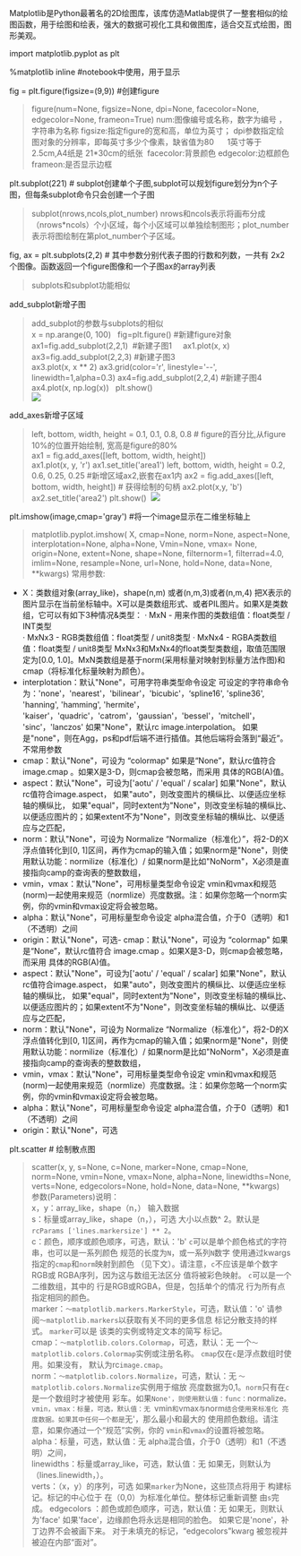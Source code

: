Matplotlib是Python最著名的2D绘图库，该库仿造Matlab提供了一整套相似的绘图函数，用于绘图和绘表，强大的数据可视化工具和做图库，适合交互式绘图，图形美观。

import matplotlib.pyplot as plt

%matplotlib inline #notebook中使用，用于显示  

fig = plt.figure(figsize=(9,9)) #创建figure  
> figure(num=None, figsize=None, dpi=None, facecolor=None, edgecolor=None, frameon=True)
num:图像编号或名称，数字为编号 ，字符串为名称
figsize:指定figure的宽和高，单位为英寸；
dpi参数指定绘图对象的分辨率，即每英寸多少个像素，缺省值为80      1英寸等于2.5cm,A4纸是 21*30cm的纸张 
facecolor:背景颜色
edgecolor:边框颜色
frameon:是否显示边框

plt.subplot(221) # subplot创建单个子图,subplot可以规划figure划分为n个子图，但每条subplot命令只会创建一个子图   
> subplot(nrows,ncols,plot_number)
> nrows和ncols表示将画布分成（nrows*ncols）个小区域，每个小区域可以单独绘制图形；plot_number表示将图绘制在第plot_number个子区域。  

fig, ax = plt.subplots(2,2) # 其中参数分别代表子图的行数和列数，一共有 2x2 个图像。函数返回一个figure图像和一个子图ax的array列表  
> subplots和subplot功能相似

add_subplot新增子图  
> add_subplot的参数与subplots的相似  
> x = np.arange(0, 100)  
fig=plt.figure() #新建figure对象
ax1=fig.add_subplot(2,2,1)  #新建子图1      
ax1.plot(x, x) 
ax3=fig.add_subplot(2,2,3)  #新建子图3  
ax3.plot(x, x ** 2)
ax3.grid(color='r', linestyle='--', linewidth=1,alpha=0.3)
ax4=fig.add_subplot(2,2,4)  #新建子图4
ax4.plot(x, np.log(x))  
plt.show()  
![](https://i.imgur.com/DSOe99r.png)  


add_axes新增子区域  
> left, bottom, width, height = 0.1, 0.1, 0.8, 0.8 # figure的百分比,从figure 10%的位置开始绘制, 宽高是figure的80%  
ax1 = fig.add_axes([left, bottom, width, height])  
ax1.plot(x, y, 'r')
ax1.set_title('area1')
left, bottom, width, height = 0.2, 0.6, 0.25, 0.25 #新增区域ax2,嵌套在ax1内
ax2 = fig.add_axes([left, bottom, width, height]) # 获得绘制的句柄
ax2.plot(x,y, 'b')
ax2.set_title('area2')
plt.show() 
![](https://i.imgur.com/vK2cfiy.png)  


plt.imshow(image,cmap='gray') #将一个image显示在二维坐标轴上  
>matplotlib.pyplot.imshow(
    X, 
    cmap=None, 
    norm=None, 
    aspect=None, 
    interplotation=None, 
    alpha=None, 
    Vmin=None, 
    vmax= None, 
    origin=None, 
    extent=None, 
    shape=None, 
    filternorm=1, 
    filterrad=4.0, 
    imlim=None, 
    resample=None,
    url=None, 
    hold=None, 
    data=None, **kwargs)
常用参数:  
- X：类数组对象(array_like)，shape(n,m) 或者(n,m,3)或者(n,m,4)
    把X表示的图片显示在当前坐标轴中。X可以是类数组形式、或者PIL图片。如果X是类数组，它可以有如下3种情况&类型：    ·  MxN - 用来作图的类数组值：float类型 / INT类型   
· MxNx3 - RGB类数组值：float类型 / unit8类型 
· MxNx4 - RGBA类数组值：float类型 /  unit8类型
MxNx3和MxNx4的float类型类数组，取值范围限定为[0.0, 1.0]。MxN类数组是基于norm(采用标量对映射到标量方法作图)和cmap（将标准化标量映射为颜色）。
- interplotation：默认"None"，可用字符串类型命令设定
    可设定的字符串命令为：'none'，'nearest'，'bilinear'，'bicubic'，‘spline16', 'spline36', 'hanning', 'hamming', 'hermite'， 'kaiser'，'quadric'，'catrom'，'gaussian'，'bessel'，'mitchell'， 'sinc'，'lanczos'
如果"None"，默认rc image.interpolation。
如果是"none"，则在Agg，ps和pdf后端不进行插值。其他后端将会落到“最近”。  
不常用参数  
- cmap：默认"None"，可设为 “colormap"
    如果是“None”，默认rc值符合 image.cmap 。如果X是3-D，则cmap会被忽略，而采用 具体的RGB(A)值。
- aspect：默认"None"，可设为['aotu' / 'equal' / scalar]
    如果"None"，默认rc值符合image.aspect，
    如果"auto"，则改变图片的横纵比、以便适应坐标轴的横纵比，
    如果"equal"，同时extent为"None"，则改变坐标轴的横纵比、以便适应图片的；如果extent不为"None"，则改变坐标轴的横纵比、以便适应与之匹配，
- norm：默认"None"，可设为 Normalize
    “Normalize（标准化）”，将2-D的X浮点值转化到[0, 1]区间，再作为cmap的输入值；如果norm是"None"，则使用默认功能：normilize（标准化）/ 如果norm是比如"NoNorm"，X必须是直接指向camp的查询表的整数数组，
- vmin，vmax：默认"None"，可用标量类型命令设定
    vmin和vmax和规范(norm)一起使用来规范（normlize）亮度数据。注：如果你忽略一个norm实例，你的vmin和vmax设定将会被忽略。
- alpha：默认"None"，可用标量型命令设定
    alpha混合值，介于0（透明）和1（不透明）之间
- origin：默认"None"，可选- cmap：默认"None"，可设为 “colormap"
    如果是“None”，默认rc值符合 image.cmap 。如果X是3-D，则cmap会被忽略，而采用 具体的RGB(A)值。
- aspect：默认"None"，可设为['aotu' / 'equal' / scalar]
    如果"None"，默认rc值符合image.aspect，
    如果"auto"，则改变图片的横纵比、以便适应坐标轴的横纵比，
    如果"equal"，同时extent为"None"，则改变坐标轴的横纵比、以便适应图片的；如果extent不为"None"，则改变坐标轴的横纵比、以便适应与之匹配，
- norm：默认"None"，可设为 Normalize
    “Normalize（标准化）”，将2-D的X浮点值转化到[0, 1]区间，再作为cmap的输入值；如果norm是"None"，则使用默认功能：normilize（标准化）/ 如果norm是比如"NoNorm"，X必须是直接指向camp的查询表的整数数组，
- vmin，vmax：默认"None"，可用标量类型命令设定
    vmin和vmax和规范(norm)一起使用来规范（normlize）亮度数据。注：如果你忽略一个norm实例，你的vmin和vmax设定将会被忽略。
- alpha：默认"None"，可用标量型命令设定
    alpha混合值，介于0（透明）和1（不透明）之间
- origin：默认"None"，可选

plt.scatter # 绘制散点图  
> scatter(x, y, s=None, c=None, marker=None, cmap=None, norm=None, vmin=None, vmax=None, alpha=None, linewidths=None, verts=None, edgecolors=None, hold=None, data=None, \*\*kwargs)  
> 参数(Parameters)说明：  
> x，y：array_like，shape（n，）
        输入数据  
    s：标量或array_like，shape（n，），可选
        大小以点数^ 2。默认是`rcParams ['lines.markersize'] ** 2`。    
    c：颜色，顺序或颜色顺序，可选，默认：'b'
        `c`可以是单个颜色格式的字符串，也可以是一系列颜色
        规范的长度为`N`，或一系列`N`数字
        使用通过kwargs指定的`cmap`和`norm`映射到颜色
        （见下文）。请注意，`c`不应该是单个数字RGB或
        RGBA序列，因为这与数组无法区分
        值将被彩色映射。 `c`可以是一个二维数组，其中的
        行是RGB或RGBA，但是，包括单个的情况
        行为所有点指定相同的颜色。    
    marker：`〜matplotlib.markers.MarkerStyle`，可选，默认值：'o'
        请参阅`〜matplotlib.markers`以获取有关不同的更多信息
        标记分散支持的样式。 `marker`可以是
        该类的实例或特定文本的简写
        标记。    
    cmap：`〜matplotlib.colors.Colormap`，可选，默认：无
        一个`〜matplotlib.colors.Colormap`实例或注册名称。
        `cmap`仅在`c`是浮点数组时使用。如果没有，
        默认为rc`image.cmap`。    
    norm：`〜matplotlib.colors.Normalize`，可选，默认：无
        `〜matplotlib.colors.Normalize`实例用于缩放
        亮度数据为0,1。`norm`只有在`c`是一个数组时才被使用
        彩车。如果`None'，则使用默认值：func：`normalize`。    
    vmin，vmax：标量，可选，默认值：无
        `vmin`和`vmax`与`norm`结合使用来标准化
        亮度数据。如果其中任何一个都是`无'，那么最小和最大的
        使用颜色数组。请注意，如果你通过一个“规范”实例，你的
        `vmin`和`vmax`的设置将被忽略。   
    alpha：标量，可选，默认值：无
        alpha混合值，介于0（透明）和1（不透明）之间，   
    linewidths：标量或array_like，可选，默认值：无
        如果无，则默认为（lines.linewidth，）。  
    verts：（x，y）的序列，可选
        如果`marker`为None，这些顶点将用于
        构建标记。标记的中心位于
        在（0,0）为标准化单位。整体标记重新调整
        由``s``完成。
     edgecolors ：颜色或颜色顺序，可选，默认值：无
        如果无，则默认为'face'
        如果'face'，边缘颜色将永远是相同的脸色。
        如果它是'none'，补丁边界不会被画下来。
        对于未填充的标记，“edgecolors”kwarg
        被忽视并被迫在内部“面对”。



